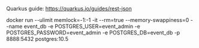 Quarkus guide: https://quarkus.io/guides/rest-json

docker run --ulimit memlock=-1:-1 -it --rm=true --memory-swappiness=0 --name event_db -e POSTGRES_USER=event_admin -e POSTGRES_PASSWORD=event_admin -e POSTGRES_DB=event_db -p 8888:5432 postgres:10.5